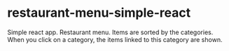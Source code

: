 # restaurant-menu-simple-react
Simple react app. Restaurant menu. Items are sorted by the categories. When you click on a category, the items linked to this category are shown.

